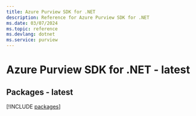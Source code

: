 ```yaml
---
title: Azure Purview SDK for .NET
description: Reference for Azure Purview SDK for .NET
ms.date: 03/07/2024
ms.topic: reference
ms.devlang: dotnet
ms.service: purview
---
```

# Azure Purview SDK for .NET - latest
## Packages - latest
[!INCLUDE [packages](purview-index.md)]